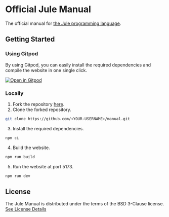 # Official Jule Manual

The official manual for [the Jule programming language](https://github.com/julelang/jule).

## Getting Started

### Using Gitpod

By using Gitpod, you can easily install the required dependencies and compile the website in one single click.

[![Open in Gitpod](https://gitpod.io/button/open-in-gitpod.svg)](https://gitpod.io/#https://github.com/julelang/manual)

### Locally

1. Fork the repository [here](https://github.com/julelang/manual/fork).
2. Clone the forked repository.

```bash
git clone https://github.com/<YOUR-USERNAME>/manual.git
```

3. Install the required dependencies.

```bash
npm ci
```

4. Build the website.

```bash
npm run build
```

5. Run the website at port 5173.

```bash
npm run dev
```

## License

The Jule Manual is distributed under the terms of the BSD 3-Clause license. <br>
[See License Details](./LICENSE)
